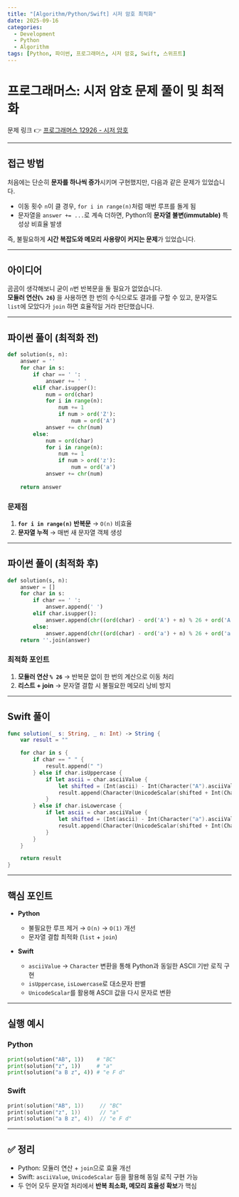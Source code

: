 ```yaml
---
title: "[Algorithm/Python/Swift] 시저 암호 최적화"
date: 2025-09-16
categories: 
  - Development
  - Python
  - Algorithm
tags: [Python, 파이썬, 프로그래머스, 시저 암호, Swift, 스위프트]
---
```


# 프로그래머스: 시저 암호 문제 풀이 및 최적화

문제 링크 👉 [프로그래머스 12926 - 시저 암호](https://school.programmers.co.kr/learn/courses/30/lessons/12926)

---

## 접근 방법

처음에는 단순히 **문자를 하나씩 증가**시키며 구현했지만, 다음과 같은 문제가 있었습니다.

- 이동 횟수 `n`이 클 경우, `for i in range(n)`처럼 매번 루프를 돌게 됨  
- 문자열을 `answer += ...`로 계속 더하면, Python의 **문자열 불변(immutable)** 특성상 비효율 발생  

즉, 불필요하게 **시간 복잡도와 메모리 사용량이 커지는 문제**가 있었습니다.  

---

## 아이디어

곰곰이 생각해보니 굳이 `n`번 반복문을 돌 필요가 없었습니다.  
**모듈러 연산(`% 26`)** 을 사용하면 한 번의 수식으로도 결과를 구할 수 있고, 문자열도 `list`에 모았다가 `join` 하면 효율적일 거라 판단했습니다.  

---

## 파이썬 풀이 (최적화 전)

```python
def solution(s, n):
    answer = ''
    for char in s:
        if char == ' ':
            answer += ' '
        elif char.isupper():
            num = ord(char)
            for i in range(n):
                num += 1
                if num > ord('Z'):
                    num = ord('A')
            answer += chr(num)
        else:
            num = ord(char)
            for i in range(n):
                num += 1
                if num > ord('z'):
                    num = ord('a')
            answer += chr(num)
                    
    return answer
````

### 문제점

1. **`for i in range(n)` 반복문** → `O(n)` 비효율
2. **문자열 누적** → 매번 새 문자열 객체 생성

---

## 파이썬 풀이 (최적화 후)

```python
def solution(s, n):
    answer = []
    for char in s:
        if char == ' ':
            answer.append(' ')
        elif char.isupper():
            answer.append(chr((ord(char) - ord('A') + n) % 26 + ord('A')))
        else:
            answer.append(chr((ord(char) - ord('a') + n) % 26 + ord('a')))
    return ''.join(answer)
```

### 최적화 포인트

1. **모듈러 연산 `% 26`** → 반복문 없이 한 번의 계산으로 이동 처리
2. **리스트 + join** → 문자열 결합 시 불필요한 메모리 낭비 방지

---

## Swift 풀이

```swift
func solution(_ s: String, _ n: Int) -> String {
    var result = ""

    for char in s {
        if char == " " {
            result.append(" ")
        } else if char.isUppercase {
            if let ascii = char.asciiValue {
                let shifted = (Int(ascii) - Int(Character("A").asciiValue!) + n) % 26
                result.append(Character(UnicodeScalar(shifted + Int(Character("A").asciiValue!))!))
            }
        } else if char.isLowercase {
            if let ascii = char.asciiValue {
                let shifted = (Int(ascii) - Int(Character("a").asciiValue!) + n) % 26
                result.append(Character(UnicodeScalar(shifted + Int(Character("a").asciiValue!))!))
            }
        }
    }

    return result
}
```

---

## 핵심 포인트

* **Python**

  * 불필요한 루프 제거 → `O(n)` → `O(1)` 개선
  * 문자열 결합 최적화 (`list` + `join`)

* **Swift**

  * `asciiValue` → `Character` 변환을 통해 Python과 동일한 ASCII 기반 로직 구현
  * `isUppercase`, `isLowercase`로 대소문자 판별
  * `UnicodeScalar`를 활용해 ASCII 값을 다시 문자로 변환

---

## 실행 예시

### Python

```python
print(solution("AB", 1))    # "BC"
print(solution("z", 1))     # "a"
print(solution("a B z", 4)) # "e F d"
```

### Swift

```swift
print(solution("AB", 1))     // "BC"
print(solution("z", 1))      // "a"
print(solution("a B z", 4))  // "e F d"
```

---

## ✅ 정리

* Python: 모듈러 연산 + `join`으로 효율 개선
* Swift: `asciiValue`, `UnicodeScalar` 등을 활용해 동일 로직 구현 가능
* 두 언어 모두 문자열 처리에서 **반복 최소화, 메모리 효율성 확보**가 핵심
